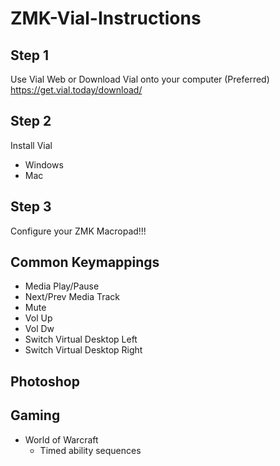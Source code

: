 # ZMK-Vial-Instructions

## Step 1
Use Vial Web or Download Vial onto your computer (Preferred) https://get.vial.today/download/


## Step 2
Install Vial
- Windows
- Mac



## Step 3 

Configure your ZMK Macropad!!!

## Common Keymappings
- Media Play/Pause
- Next/Prev Media Track
- Mute
- Vol Up
- Vol Dw
- Switch Virtual Desktop Left
- Switch Virtual Desktop Right


## Photoshop

## Gaming
- World of Warcraft
  - Timed ability sequences 


